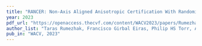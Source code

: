 ```yaml
---
title: "RANCER: Non-Axis Aligned Anisotropic Certification With Randomized Smoothing"
year: 2023
pdf_url: "https://openaccess.thecvf.com/content/WACV2023/papers/Rumezhak_RANCER_Non-Axis_Aligned_Anisotropic_Certification_With_Randomized_Smoothing_WACV_2023_paper.pdf"
author_list: "Taras Rumezhak, Francisco Girbal Eiras, Philip HS Torr, Adel Bibi"
pub_in: "WACV, 2023"
---
```

